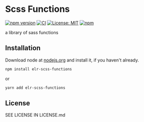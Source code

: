 # Scss Functions

[![npm version](http://img.shields.io/npm/v/elr-scss-functions.svg)](https://www.npmjs.org/package/elr-scss-functions)
[![CI](https://github.com/Beth3346/elr-scss-functions/actions/workflows/node.js.yml/badge.svg)](https://github.com/Beth3346/elr-scss-functions/actions/workflows/node.js.yml)
[![License: MIT](https://img.shields.io/badge/License-MIT-yellow.svg)](https://opensource.org/licenses/MIT)
[![npm](https://img.shields.io/npm/dm/elr-scss-functions.svg?style=flat)]()

a library of sass functions

## Installation

Download node at [nodejs.org](http://nodejs.org) and install it, if you haven't already.

```sh
npm install elr-scss-functions
```

or

```sh
yarn add elr-scss-functions
```

## License

SEE LICENSE IN LICENSE.md
